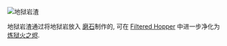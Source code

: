 ![地狱岩渣](item:betterwithmods:material@15)

地狱岩渣通过将地狱岩放入 [磨石](../blocks/millstone.md)制作的, 可在 [Filtered Hopper](../blocks/hopper.md) 中进一步净化为 [炼狱火之烬](hellfire_dust.md).

